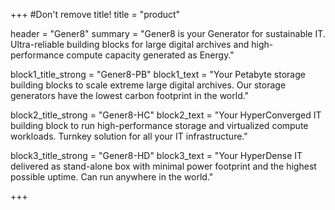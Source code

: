 +++
#Don't remove title!
title = "product"

header = "Gener8"
summary = "Gener8 is your Generator for sustainable IT. Ultra-reliable building blocks for large digital archives and high-performance compute capacity generated as Energy."

block1_title_strong = "Gener8-PB"
block1_text = "Your Petabyte storage building blocks to scale extreme large digital archives. Our storage generators have the lowest carbon footprint in the world."


block2_title_strong = "Gener8-HC"
block2_text = "Your HyperConverged IT building block to run high-performance storage and virtualized compute workloads. Turnkey solution for all your IT infrastructure."


block3_title_strong = "Gener8-HD"
block3_text = "Your HyperDense IT delivered as stand-alone box with minimal power footprint and the highest possible uptime. Can run anywhere in the world."

+++